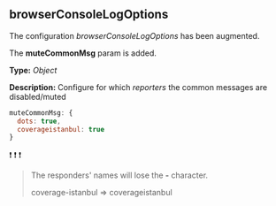 ## browserConsoleLogOptions
The configuration *browserConsoleLogOptions* has been augmented.

The **muteCommonMsg** param is added.

**Type:** _Object_

**Description:** Configure for which _reporters_ the common messages are disabled/muted

```javascript
muteCommonMsg: {
  dots: true,
  coverageistanbul: true
}
```

:exclamation: :exclamation: :exclamation:  
> The responders' names will lose the **-** character.
>
> coverage-istanbul => coverageistanbul
